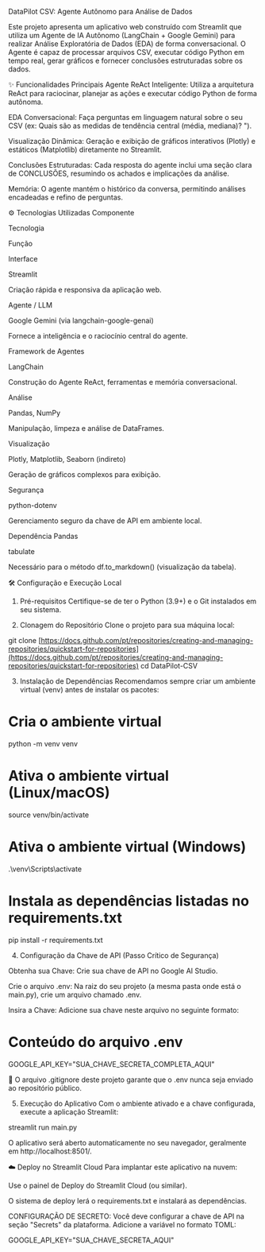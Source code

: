 DataPilot CSV: Agente Autônomo para Análise de Dados

Este projeto apresenta um aplicativo web construído com Streamlit que utiliza um Agente de IA Autônomo (LangChain + Google Gemini) para realizar Análise Exploratória de Dados (EDA) de forma conversacional. O Agente é capaz de processar arquivos CSV, executar código Python em tempo real, gerar gráficos e fornecer conclusões estruturadas sobre os dados.

✨ Funcionalidades Principais
Agente ReAct Inteligente: Utiliza a arquitetura ReAct para raciocinar, planejar as ações e executar código Python de forma autônoma.

EDA Conversacional: Faça perguntas em linguagem natural sobre o seu CSV (ex: Quais são as medidas de tendência central (média, mediana)? ").

Visualização Dinâmica: Geração e exibição de gráficos interativos (Plotly) e estáticos (Matplotlib) diretamente no Streamlit.

Conclusões Estruturadas: Cada resposta do agente inclui uma seção clara de CONCLUSÕES, resumindo os achados e implicações da análise.

Memória: O agente mantém o histórico da conversa, permitindo análises encadeadas e refino de perguntas.

⚙️ Tecnologias Utilizadas
Componente

Tecnologia

Função

Interface

Streamlit

Criação rápida e responsiva da aplicação web.

Agente / LLM

Google Gemini (via langchain-google-genai)

Fornece a inteligência e o raciocínio central do agente.

Framework de Agentes

LangChain

Construção do Agente ReAct, ferramentas e memória conversacional.

Análise

Pandas, NumPy

Manipulação, limpeza e análise de DataFrames.

Visualização

Plotly, Matplotlib, Seaborn (indireto)

Geração de gráficos complexos para exibição.

Segurança

python-dotenv

Gerenciamento seguro da chave de API em ambiente local.

Dependência Pandas

tabulate

Necessário para o método df.to_markdown() (visualização da tabela).

🛠️ Configuração e Execução Local
1. Pré-requisitos
Certifique-se de ter o Python (3.9+) e o Git instalados em seu sistema.

2. Clonagem do Repositório
Clone o projeto para sua máquina local:

git clone [https://docs.github.com/pt/repositories/creating-and-managing-repositories/quickstart-for-repositories](https://docs.github.com/pt/repositories/creating-and-managing-repositories/quickstart-for-repositories)
cd DataPilot-CSV

3. Instalação de Dependências
Recomendamos sempre criar um ambiente virtual (venv) antes de instalar os pacotes:

# Cria o ambiente virtual
python -m venv venv

# Ativa o ambiente virtual (Linux/macOS)
source venv/bin/activate 

# Ativa o ambiente virtual (Windows)
.\venv\Scripts\activate 

# Instala as dependências listadas no requirements.txt
pip install -r requirements.txt

4. Configuração da Chave de API (Passo Crítico de Segurança)

Obtenha sua Chave: Crie sua chave de API no Google AI Studio.

Crie o arquivo .env: Na raiz do seu projeto (a mesma pasta onde está o main.py), crie um arquivo chamado .env.

Insira a Chave: Adicione sua chave neste arquivo no seguinte formato:

# Conteúdo do arquivo .env
GOOGLE_API_KEY="SUA_CHAVE_SECRETA_COMPLETA_AQUI"

🔔 O arquivo .gitignore deste projeto garante que o .env nunca seja enviado ao repositório público.

5. Execução do Aplicativo
Com o ambiente ativado e a chave configurada, execute a aplicação Streamlit:

streamlit run main.py

O aplicativo será aberto automaticamente no seu navegador, geralmente em http://localhost:8501/.

☁️ Deploy no Streamlit Cloud
Para implantar este aplicativo na nuvem:

Use o painel de Deploy do Streamlit Cloud (ou similar).

O sistema de deploy lerá o requirements.txt e instalará as dependências.

CONFIGURAÇÃO DE SECRETO: Você deve configurar a chave de API na seção "Secrets" da plataforma. Adicione a variável no formato TOML:

GOOGLE_API_KEY="SUA_CHAVE_SECRETA_AQUI"
